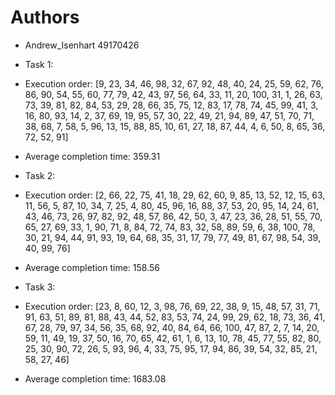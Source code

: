# Authors

- Andrew_Isenhart 49170426


- Task 1:
- Execution order: [9, 23, 34, 46, 98, 32, 67, 92, 48, 40, 24, 25, 59, 62, 76, 86, 90, 54, 55, 60, 77, 79, 42, 43, 97, 56, 64, 33, 11, 20, 100, 31, 1, 26, 63, 73, 39, 81, 82, 84, 53, 29, 28, 66, 35, 75, 12, 83, 17, 78, 74, 45, 99, 41, 3, 16, 80, 93, 14, 2, 37, 69, 19, 95, 57, 30, 22, 49, 21, 94, 89, 47, 51, 70, 71, 38, 68, 7, 58, 5, 96, 13, 15, 88, 85, 10, 61, 27, 18, 87, 44, 4, 6, 50, 8, 65, 36, 72, 52, 91]
- Average completion time: 359.31


- Task 2:
- Execution order: [2, 66, 22, 75, 41, 18, 29, 62, 60, 9, 85, 13, 52, 12, 15, 63, 11, 56, 5, 87, 10, 34, 7, 25, 4, 80, 45, 96, 16, 88, 37, 53, 20, 95, 14, 24, 61, 43, 46, 73, 26, 97, 82, 92, 48, 57, 86, 42, 50, 3, 47, 23, 36, 28, 51, 55, 70, 65, 27, 69, 33, 1, 90, 71, 8, 84, 72, 74, 83, 32, 58, 89, 59, 6, 38, 100, 78, 30, 21, 94, 44, 91, 93, 19, 64, 68, 35, 31, 17, 79, 77, 49, 81, 67, 98, 54, 39, 40, 99, 76]
- Average completion time: 158.56



- Task 3:
- Execution order: [23, 8, 60, 12, 3, 98, 76, 69, 22, 38, 9, 15, 48, 57, 31, 71, 91, 63, 51, 89, 81, 88, 43, 44, 52, 83, 53, 74, 24, 99, 29, 62, 18, 73, 36, 41, 67, 28, 79, 97, 34, 56, 35, 68, 92, 40, 84, 64, 66, 100, 47, 87, 2, 7, 14, 20, 59, 11, 49, 19, 37, 50, 16, 70, 65, 42, 61, 1, 6, 13, 10, 78, 45, 77, 55, 82, 80, 25, 30, 90, 72, 26, 5, 93, 96, 4, 33, 75, 95, 17, 94, 86, 39, 54, 32, 85, 21, 58, 27, 46]
- Average completion time: 1683.08